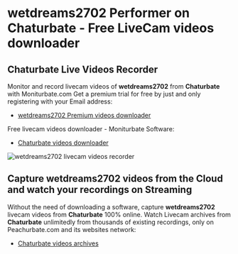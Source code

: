 # wetdreams2702 Performer on Chaturbate - Free LiveCam videos downloader

## Chaturbate Live Videos Recorder

Monitor and record livecam videos of **wetdreams2702** from **Chaturbate** with Moniturbate.com
Get a premium trial for free by just and only registering with your Email address:
* [wetdreams2702 Premium videos downloader](https://moniturbate.com/request-demo-licence-key.html)

Free livecam videos downloader - Moniturbate Software:
* [Chaturbate videos downloader](https://moniturbate.com/moniturbate-download-software.html)

![wetdreams2702 livecam videos recorder](https://peachurnet.com/templates/moniturbate-software.png)


## Capture wetdreams2702 videos from the Cloud and watch your recordings on Streaming

Without the need of downloading a software, capture **wetdreams2702** livecam videos from **Chaturbate** 100% online.
Watch Livecam archives from **Chaturbate** unlimitedly from thousands of existing recordings, only on Peachurbate.com and its websites network:
* [Chaturbate videos archives](https://peachurnet.com/)